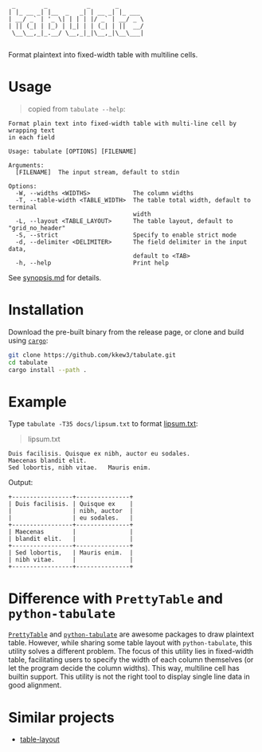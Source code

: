 ```
 _        _           _       _       
| |_ __ _| |__  _   _| | __ _| |_ ___ 
| __/ _` | '_ \| | | | |/ _` | __/ _ \
| || (_| | |_) | |_| | | (_| | ||  __/
 \__\__,_|_.__/ \__,_|_|\__,_|\__\___|
                                      
```

Format plaintext into fixed-width table with multiline cells.

# Usage

> copied from `tabulate --help`:

```
Format plain text into fixed-width table with multi-line cell by wrapping text
in each field

Usage: tabulate [OPTIONS] [FILENAME]

Arguments:
  [FILENAME]  The input stream, default to stdin

Options:
  -W, --widths <WIDTHS>            The column widths
  -T, --table-width <TABLE_WIDTH>  The table total width, default to terminal
                                   width
  -L, --layout <TABLE_LAYOUT>      The table layout, default to "grid_no_header"
  -S, --strict                     Specify to enable strict mode
  -d, --delimiter <DELIMITER>      The field delimiter in the input data,
                                   default to <TAB>
  -h, --help                       Print help
```

See [synopsis.md](docs/synopsis.md) for details.

# Installation

Download the pre-built binary from the release page, or clone and build using [`cargo`](https://doc.rust-lang.org/cargo/getting-started/installation.html):

```bash
git clone https://github.com/kkew3/tabulate.git
cd tabulate
cargo install --path .
```

# Example

Type `tabulate -T35 docs/lipsum.txt` to format [lipsum.txt](examples/lipsum.txt):

> lipsum.txt

```
Duis facilisis.	Quisque ex nibh, auctor eu sodales.
Maecenas blandit elit.
Sed lobortis, nibh vitae.	Mauris enim.
```

Output:

```
+-----------------+---------------+
| Duis facilisis. | Quisque ex    |
|                 | nibh, auctor  |
|                 | eu sodales.   |
+-----------------+---------------+
| Maecenas        |               |
| blandit elit.   |               |
+-----------------+---------------+
| Sed lobortis,   | Mauris enim.  |
| nibh vitae.     |               |
+-----------------+---------------+
```

# Difference with `PrettyTable` and `python-tabulate`

[`PrettyTable`](https://pypi.org/project/PrettyTable/) and [`python-tabulate`](https://github.com/astanin/python-tabulate.git) are awesome packages to draw plaintext table.
However, while sharing some table layout with `python-tabulate`, this utility solves a different problem.
The focus of this utility lies in fixed-width table, facilitating users to specify the width of each column themselves (or let the program decide the column widths).
This way, multiline cell has builtin support.
This utility is not the right tool to display single line data in good alignment.

# Similar projects

- [table-layout](https://github.com/75lb/table-layout.git)

